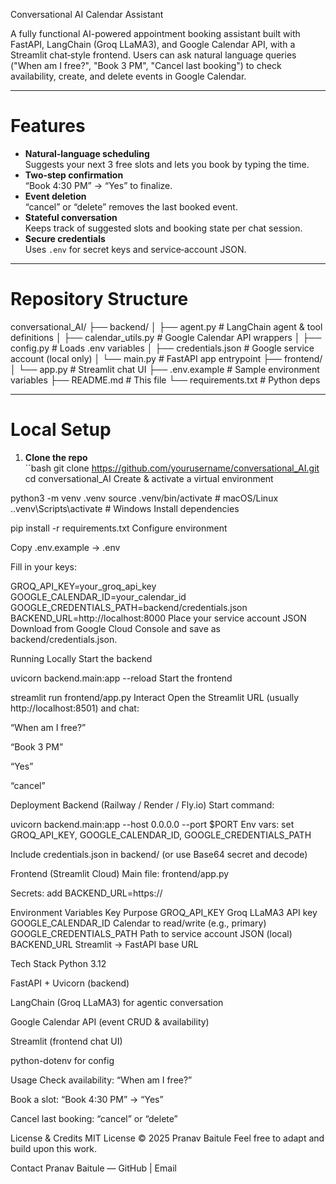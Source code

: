  Conversational AI Calendar Assistant

A fully functional AI-powered appointment booking assistant built with FastAPI, LangChain (Groq LLaMA3), and Google Calendar API, with a Streamlit chat‑style frontend. Users can ask natural language queries ("When am I free?", "Book 3 PM", "Cancel last booking") to check availability, create, and delete events in Google Calendar.

---

# Features

- **Natural‑language scheduling**  
  Suggests your next 3 free slots and lets you book by typing the time.
- **Two‑step confirmation**  
  “Book 4:30 PM” → “Yes” to finalize.
- **Event deletion**  
  “cancel” or “delete” removes the last booked event.
- **Stateful conversation**  
  Keeps track of suggested slots and booking state per chat session.
- **Secure credentials**  
  Uses `.env` for secret keys and service‑account JSON.

---

# Repository Structure

conversational_AI/
├── backend/
│ ├── agent.py # LangChain agent & tool definitions
│ ├── calendar_utils.py # Google Calendar API wrappers
│ ├── config.py # Loads .env variables
│ ├── credentials.json # Google service account (local only)
│ └── main.py # FastAPI app entrypoint
├── frontend/
│ └── app.py # Streamlit chat UI
├── .env.example # Sample environment variables
├── README.md # This file
└── requirements.txt # Python deps


---

#  Local Setup

1. **Clone the repo**  
   ``bash
   git clone https://github.com/yourusername/conversational_AI.git
   cd conversational_AI
Create & activate a virtual environment


python3 -m venv .venv
source .venv/bin/activate    # macOS/Linux
.\.venv\Scripts\activate     # Windows
Install dependencies


pip install -r requirements.txt
Configure environment

Copy .env.example → .env

Fill in your keys:


GROQ_API_KEY=your_groq_api_key
GOOGLE_CALENDAR_ID=your_calendar_id
GOOGLE_CREDENTIALS_PATH=backend/credentials.json
BACKEND_URL=http://localhost:8000
Place your service account JSON
Download from Google Cloud Console and save as backend/credentials.json.

Running Locally
Start the backend


uvicorn backend.main:app --reload
Start the frontend


streamlit run frontend/app.py
Interact
Open the Streamlit URL (usually http://localhost:8501) and chat:

“When am I free?”

“Book 3 PM”

“Yes”

“cancel”

 Deployment
Backend (Railway / Render / Fly.io)
Start command:


uvicorn backend.main:app --host 0.0.0.0 --port $PORT
Env vars: set GROQ_API_KEY, GOOGLE_CALENDAR_ID, GOOGLE_CREDENTIALS_PATH

Include credentials.json in backend/ (or use Base64 secret and decode)

Frontend (Streamlit Cloud)
Main file: frontend/app.py

Secrets: add BACKEND_URL=https://<your-backend-url>

 Environment Variables
Key	Purpose
GROQ_API_KEY	Groq LLaMA3 API key
GOOGLE_CALENDAR_ID	Calendar to read/write (e.g., primary)
GOOGLE_CREDENTIALS_PATH	Path to service account JSON (local)
BACKEND_URL	Streamlit → FastAPI base URL

 Tech Stack
Python 3.12

FastAPI + Uvicorn (backend)

LangChain (Groq LLaMA3) for agentic conversation

Google Calendar API (event CRUD & availability)

Streamlit (frontend chat UI)

python-dotenv for config

 Usage
Check availability:
“When am I free?”

Book a slot:
“Book 4:30 PM” → “Yes”

Cancel last booking:
“cancel” or “delete”

 License & Credits
MIT License © 2025 Pranav Baitule
Feel free to adapt and build upon this work.

 Contact
Pranav Baitule — GitHub | Email
